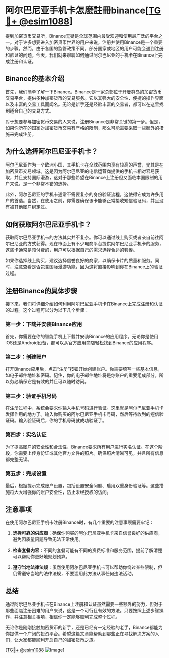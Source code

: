 # 阿尔巴尼亚手机卡怎麽註冊binance[[TG💪+ @esim1088](https://t.me/s/esim1088)]

提到加密货币交易所，Binance无疑是全球范围内最受欢迎和使用最广泛的平台之一。对于许多想要进入加密货币世界的用户来说，注册并使用Binance是一个重要的步骤。然而，由于各国的监管政策不同，部分国家或地区的用户可能会遇到注册和验证的问题。今天，我们就来聊聊如何通过阿尔巴尼亚的手机卡在Binance上完成注册和认证。

## Binance的基本介绍

首先，我们简单了解一下Binance。Binance是一家总部位于开曼群岛的加密货币交易平台，提供多种加密货币的交易服务。它以其强大的安全性、便捷的操作界面以及丰富的交易工具而闻名。无论是新手还是经验丰富的交易者，都可以在这里找到适合自己的交易方式。

对于想要参与加密货币交易的人来说，注册Binance是非常关键的第一步。但是，如果你所在的国家对加密货币交易有严格的限制，那么可能需要采取一些额外的措施来完成注册。

## 为什么选择阿尔巴尼亚手机卡？

阿尔巴尼亚作为一个欧洲小国，其手机卡在全球范围内享有较高的声誉，尤其是在加密货币交易领域。这是因为阿尔巴尼亚的电信运营商提供的手机卡相对容易获取，并且支持国际漫游，这对于那些希望在Binance上注册但又面临本国限制的用户来说，是一个非常不错的选择。

此外，阿尔巴尼亚的手机卡通常不需要复杂的身份验证流程，这使得它成为许多用户的首选。当然，在使用之前，你需要确保该卡能够正常接收短信验证码，并且没有被其他账户绑定过。

## 如何获取阿尔巴尼亚手机卡？

获取阿尔巴尼亚手机卡的方法其实并不复杂。你可以通过线上购买或者亲自前往阿尔巴尼亚的方式获得。现在市面上有不少电商平台提供阿尔巴尼亚手机卡的服务，这些卡通常是预付费的，用户可以根据自己的需求选择合适的套餐。

如果你选择线上购买，建议选择信誉良好的商家，以确保卡片的质量和服务。同时，注意查看是否包含国际漫游功能，因为这将直接影响到你在Binance上的验证过程。

## 注册Binance的具体步骤

接下来，我们将详细介绍如何利用阿尔巴尼亚手机卡在Binance上完成注册和认证的过程。这个过程可以分为以下几个步骤：

### 第一步：下载并安装Binance应用

首先，你需要在你的智能手机上下载并安装Binance的应用程序。无论你是使用iOS还是Android设备，都可以从官方应用商店轻松找到Binance的应用程序。

### 第二步：创建账户

打开Binance应用后，点击“注册”按钮开始创建账户。你需要填写一些基本信息，如电子邮件地址和密码。记住，你的电子邮件地址将是你账户的重要组成部分，所以务必确保它是有效的并且可以随时访问。

### 第三步：验证手机号码

在注册过程中，系统会要求你输入手机号码进行验证。这里就是阿尔巴尼亚手机卡发挥作用的地方了。输入你购买的阿尔巴尼亚手机卡号码，然后等待收到的短信验证码。输入验证码后，你的手机号码就成功验证了。

### 第四步：实名认证

为了提高账户的安全性和合法性，Binance要求所有用户进行实名认证。在这个阶段，你需要上传身份证或其他官方文件的照片。确保照片清晰可见，并且所有信息都完整无误。

### 第五步：完成设置

最后，根据提示完成账户设置，包括设置安全问题、启用双重身份验证等。这些措施将大大增强你的账户安全性，防止未经授权的访问。

## 注意事项

在使用阿尔巴尼亚手机卡注册Binance时，有几个重要的注意事项需要牢记：

1. **选择可靠的供应商**：确保你购买的阿尔巴尼亚手机卡来自信誉良好的供应商，避免因质量问题导致无法正常使用。
   
2. **检查套餐内容**：不同的套餐可能有不同的资费标准和服务范围，提前了解清楚可以帮助你更好地规划预算。

3. **遵守当地法律法规**：虽然使用阿尔巴尼亚手机卡可以帮助你绕过某些限制，但仍需遵守当地的法律法规，不要滥用此方法从事任何违法活动。

## 总结

通过阿尔巴尼亚手机卡在Binance上注册和认证虽然需要一些额外的努力，但对于那些面临注册困难的用户来说，这是一个可行且有效的方法。只要按照上述步骤操作，并注意相关事项，相信你一定能够顺利完成整个过程。

无论你是刚刚接触加密货币的新手，还是已经有一定经验的老手，Binance都能为你提供一个广阔的投资平台。希望这篇文章能帮助到那些正在寻找解决方案的人们，让大家都能顺利开启自己的加密货币之旅。

[[TG💪+ @esim1088](https://t.me/s/esim1088) ![Image](https://i.postimg.cc/4NQfJmqS/Snipaste-2025-05-13-00-14-12.png)]